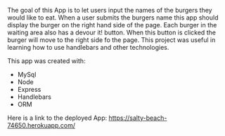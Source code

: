 The goal of this App is to let users input the names of the burgers they would like to eat. 
When a user submits the burgers name this app should display the burger on the right hand side of the page.
Each burger in the waiting area also has a devour it! button. When this button is clicked the burger will move to the right side fo the page.
This project was useful in learning how to use handlebars and other technologies. 

This app was created with:

- MySql
- Node
- Express
- Handlebars
- ORM

Here is a link to the deployed App: https://salty-beach-74650.herokuapp.com/
